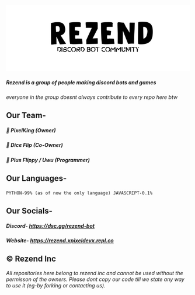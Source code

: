 ![Banner](https://raw.githubusercontent.com/RezendBot/.github/main/blackbanner.png)
##### Rezend is a group of people making discord bots and games
_everyone in the group doesnt always contribute to every repo here btw_

## Our Team-
##### 🔹 PixelKing (Owner)
##### 🔹 Dice Flip (Co-Owner)
##### 🔹 Plus Flippy / Uwu (Programmer) 

## Our Languages-
``PYTHON-99% (as of now the only language)
JAVASCRIPT-0.1%``
## Our Socials-
##### Discord- https://dsc.gg/rezend-bot
##### Website- https://rezend.xpixeldevx.repl.co

## © Rezend Inc
_All repositories here belong to rezend inc and cannot be used without the permisson of the owners._
_Please dont copy our code till we state any way to use it (eg-by forking or contacting us)._



